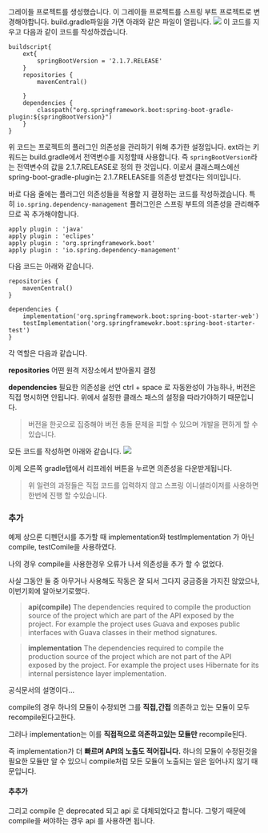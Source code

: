 그레이들 프로젝트를 생성했습니다. 
이 그레이들 프로젝트를 스프링 부트 프로젝트로 변경해야합니다. 
build.gradle파일을 가면 아래와 같은 파일이 열립니다. 
![](https://images.velog.io/images/nnoshel/post/3236a06d-d0f9-4578-aef2-d7e004b8c366/%EC%8A%A4%ED%81%AC%EB%A6%B0%EC%83%B7%202022-01-27%20%EC%98%A4%ED%9B%84%208.51.37.png)
이 코드를 지우고 다음과 같이 코드를 작성하겠습니다.
```
buildscript{
    ext{
        springBootVersion = '2.1.7.RELEASE'
    }
    repositories {
        mavenCentral()
       
    }
    dependencies {
        classpath("org.springframework.boot:spring-boot-gradle-plugin:${springBootVersion}")
    }
} 
```
위 코드는 프로젝트의 플러그인 의존성을 관리하기 위해 추가한 설정입니다. 
ext라는 키워드는 build.gradle에서 전역변수를 지정할때 사용합니다. 
즉 ```springBootVersion```라는 전역변수의 값을 2.1.7.RELEASE로 정의 한 것입니다. 
이로서 클래스패스에선 spring-boot-gradle-plugin는 2.1.7.RELEASE를 의존성 받겠다는 의미입니다. 

바로 다음 줄에는 플러그인 의존성들을 적용할 지 결정하는 코드를 작성하겠습니다.
특히 ```io.spring.dependency-management``` 플러그인은 스프링 부트의 의존성을 관리해주므로 꼭 추가해야합니다. 
```
apply plugin : 'java'
apply plugin : 'eclipes'
apply plugin : 'org.springframework.boot'
apply plugin : 'io.spring.dependency-management'
```

다음 코드는 아래와 같습니다. 
```
repositories {
    mavenCentral()
}

dependencies {
    implementation('org.springframework.boot:spring-boot-starter-web')
    testImplementation('org.springframewokr.boot:spring-boot-starter-test')
}
```
각 역할은 다음과 같습니다. 

**repositories** 어떤 원격 저장소에서 받아올지 결정 

**dependencies** 필요한 의존성을 선언
ctrl + space 로 자동완성이 가능하나, 버전은 직접 명시하면 안됩니다. 
위에서 설정한 클래스 패스의 설정을 따라가야하기 때문입니다. 

> 버전을 한곳으로 집중해야 버전 충돌 문제을 피할 수 있으며 개발을 편하게 할 수 있습니다. 

모든 코드를 작성하면 아래와 같습니다. 
![](https://images.velog.io/images/nnoshel/post/78b994ab-c3fc-428d-bd04-cdea154796ad/%EC%8A%A4%ED%81%AC%EB%A6%B0%EC%83%B7%202022-01-27%20%EC%98%A4%ED%9B%84%2010.33.05.png)

이제 오른쪽 gradle탭에서 리프레쉬 버튼을 누르면 의존성을 다운받게됩니다. 

>위 일련의 과정들은 직접 코드를 입력하지 않고 스프링 이니셜라이저를 사용하면 한번에 진행 할 수있습니다. 

### 추가
예제 상으론 디펜던시를 추가할 때 
implementation와 testImplementation 가 아닌 compile, testComile을 사용하였다. 

나의 경우 compile을 사용한경우 오류가 나서 의존성을 추가 할 수 없었다. 

사실 그동안 둘 중 아무거나 사용해도 작동은 잘 되서 그다지 궁금증을 가지진 않았으나, 이번기회에 알아보기로했다. 

>**api(compile)**
The dependencies required to compile the production source of the project which are part of the API exposed by the project. For example the project uses Guava and exposes public interfaces with Guava classes in their method signatures.
 
>**implementation**
The dependencies required to compile the production source of the project which are not part of the API exposed by the project. For example the project uses Hibernate for its internal persistence layer implementation.

공식문서의 설명이다...

compile의 경우 하나의 모듈이 수정되면 그를 **직접,간접** 의존하고 있는 모듈이 모두 recompile된다고한다. 

그러나 implementation는 이를 **직접적으로 의존하고있는 모듈만** recompile된다.

즉 implementation가 더 **빠르며 API의 노출도 적어집니다.**
하나의 모듈이 수정된것을 필요한 모듈만 알 수 있으니 compile처럼 모든 모듈이 노출되는 일은 일어나지 않기 때문입니다. 

#### 추추가
그리고 compile 은 deprecated 되고 api 로 대체되었다고 합니다. 
그렇기 때문에 compile을 써야하는 경우 api 를 사용하면 됩니다.
